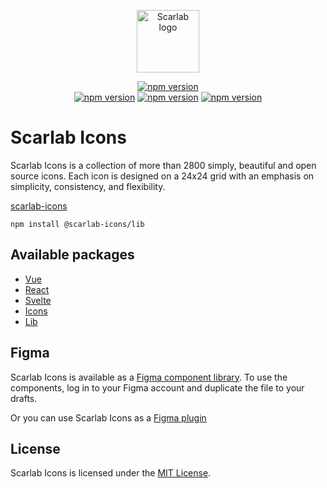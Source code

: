 <p align="center"><a href="http://scarlab-icons.la-moore.ru" target="_blank" rel="noopener noreferrer"><img width="100" src="http://scarlab-icons.la-moore.ru/images/scarab-logo.png" alt="Scarlab logo"></a></p>

<p align="center">
  <a href="https://www.npmjs.com/package/@scarlab-icons/react"><img src="https://img.shields.io/npm/v/@scarlab-icons/react?color=%23cb0000" alt="npm version"></a>
  <br />
  <a href="https://www.npmjs.com/package/@scarlab-icons/react"><img src="https://img.shields.io/npm/dm/@scarlab-icons/react?label=react" alt="npm version"></a>
  <a href="https://www.npmjs.com/package/@scarlab-icons/vue"><img src="https://img.shields.io/npm/dm/@scarlab-icons/vue?label=vue" alt="npm version"></a>
  <a href="https://www.npmjs.com/package/@scarlab-icons/svelte"><img src="https://img.shields.io/npm/dm/@scarlab-icons/svelte?label=svelte" alt="npm version"></a>
</p>

# Scarlab Icons
Scarlab Icons is a collection of more than 2800 simply, beautiful and open source icons. Each icon is designed on a 24x24 grid with an emphasis on simplicity, consistency, and flexibility.

[scarlab-icons](http://scarlab-icons.la-moore.ru/)

```shell
npm install @scarlab-icons/lib
```

## Available packages
* [Vue](#quick-start)
* [React](#usage)
* [Svelte](#usage)
* [Icons](#usage)
* [Lib](#usage)

## Figma
Scarlab Icons is available as a [Figma component library](https://www.figma.com/community/file/1051907827478622063/Scarab-Icons). To use the components, log in to your Figma account and duplicate the file to your drafts.

Or you can use Scarlab Icons as a [Figma plugin](https://www.figma.com/community/plugin/1053846082213772972/Scarlab-Icons)


## License
Scarlab Icons is licensed under the [MIT License](https://github.com/la-moore/scarlab-icons/blob/master/LICENSE).
